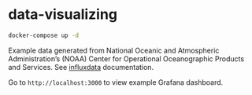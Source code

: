# data-visualizing

```bash
docker-compose up -d
```

Example data generated from National Oceanic and Atmospheric Administration’s (NOAA) Center for Operational Oceanographic Products and Services. See [influxdata](https://docs.influxdata.com/influxdb/v1.8/query_language/sample-data) documentation.

Go to ```http://localhost:3000``` to view example Grafana dashboard.
